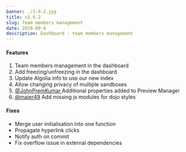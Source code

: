 ```yaml
---
banner: ./3-9-2.jpg
title: v3.9.2
slug: Team members management
date: 2020-09-4
description: Dashboard - team members management
---
```


#### Features

1. Team members management in the dashboard
2. Add freezing/unfreezing in the dashboard
3. Update Algolia info to use our new index
4. Allow changing privacy of multiple sandboxes
6. [ @JohnPremKumar ](https://github.com/codesandbox/codesandbox-client/pull/4535) Additional properties added to Preview Manager
7. [@maier49](https://github.com/codesandbox/codesandbox-client/pull/4548) Add missing js modules for dojo styles 


#### Fixes

- Merge user initialisation into one function
- Propagate hyperlink clicks
- Notify auth on commit
- Fix overflow issue in external dependencies
